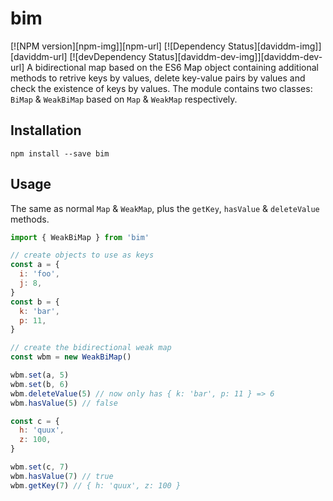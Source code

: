 # bim
[![NPM version][npm-img]][npm-url]
[![Dependency Status][daviddm-img]][daviddm-url]
[![devDependency Status][daviddm-dev-img]][daviddm-dev-url]
A bidirectional map based on the ES6 Map object containing additional methods to retrive keys by values, delete key-value pairs by values and check the existence of keys by values. The module contains two classes: `BiMap` & `WeakBiMap` based on `Map` & `WeakMap` respectively. 

## Installation
```
npm install --save bim
```

## Usage
The same as normal `Map` & `WeakMap`, plus the `getKey`, `hasValue` & `deleteValue` methods.
```javascript
import { WeakBiMap } from 'bim'

// create objects to use as keys
const a = {
  i: 'foo',
  j: 8,
}
const b = {
  k: 'bar',
  p: 11,
}

// create the bidirectional weak map
const wbm = new WeakBiMap()

wbm.set(a, 5)
wbm.set(b, 6)
wbm.deleteValue(5) // now only has { k: 'bar', p: 11 } => 6
wbm.hasValue(5) // false

const c = {
  h: 'quux',
  z: 100,
}

wbm.set(c, 7)
wbm.hasValue(7) // true
wbm.getKey(7) // { h: 'quux', z: 100 }
```